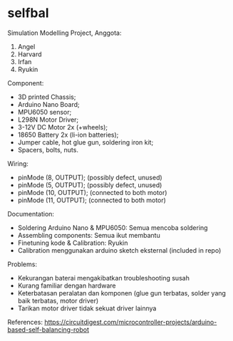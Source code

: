 # selfbal
Simulation Modelling Project, 
Anggota: 
  1. Angel
  2. Harvard
  3. Irfan
  4. Ryukin

Component:
  - 3D printed Chassis;
  - Arduino Nano Board;
  - MPU6050 sensor;
  - L298N Motor Driver;
  - 3-12V DC Motor 2x (+wheels);
  - 18650 Battery 2x (li-ion batteries);
  - Jumper cable, hot glue gun, soldering iron kit;
  - Spacers, bolts, nuts.

Wiring: 
  - pinMode (8, OUTPUT); (possibly defect, unused)
  - pinMode (5, OUTPUT); (possibly defect, unused)
  - pinMode (10, OUTPUT); (connected to both motor)
  - pinMode (11, OUTPUT); (connected to both motor)

Documentation:
  - Soldering Arduino Nano & MPU6050: Semua mencoba soldering
  - Assembling components: Semua ikut membantu
  - Finetuning kode & Calibration: Ryukin
  - Calibration menggunakan arduino sketch eksternal (included in repo)
  
Problems:
  - Kekurangan baterai mengakibatkan troubleshooting susah
  - Kurang familiar dengan hardware
  - Keterbatasan peralatan dan komponen (glue gun terbatas, solder yang baik terbatas, motor driver)
  - Tarikan motor driver tidak sekuat driver lainnya

References: https://circuitdigest.com/microcontroller-projects/arduino-based-self-balancing-robot
